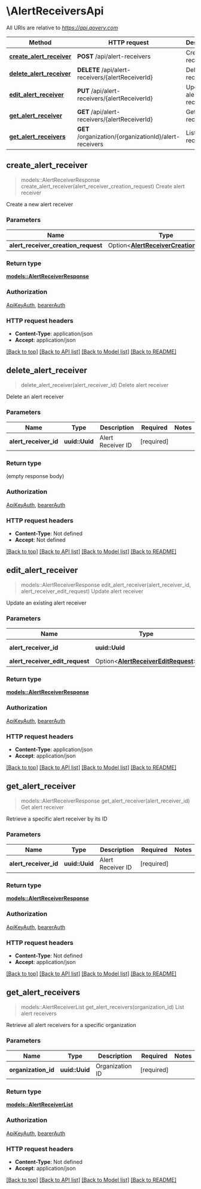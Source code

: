 # \AlertReceiversApi

All URIs are relative to *https://api.qovery.com*

Method | HTTP request | Description
------------- | ------------- | -------------
[**create_alert_receiver**](AlertReceiversApi.md#create_alert_receiver) | **POST** /api/alert-receivers | Create alert receiver
[**delete_alert_receiver**](AlertReceiversApi.md#delete_alert_receiver) | **DELETE** /api/alert-receivers/{alertReceiverId} | Delete alert receiver
[**edit_alert_receiver**](AlertReceiversApi.md#edit_alert_receiver) | **PUT** /api/alert-receivers/{alertReceiverId} | Update alert receiver
[**get_alert_receiver**](AlertReceiversApi.md#get_alert_receiver) | **GET** /api/alert-receivers/{alertReceiverId} | Get alert receiver
[**get_alert_receivers**](AlertReceiversApi.md#get_alert_receivers) | **GET** /organization/{organizationId}/alert-receivers | List alert receivers



## create_alert_receiver

> models::AlertReceiverResponse create_alert_receiver(alert_receiver_creation_request)
Create alert receiver

Create a new alert receiver

### Parameters


Name | Type | Description  | Required | Notes
------------- | ------------- | ------------- | ------------- | -------------
**alert_receiver_creation_request** | Option<[**AlertReceiverCreationRequest**](AlertReceiverCreationRequest.md)> |  |  |

### Return type

[**models::AlertReceiverResponse**](AlertReceiverResponse.md)

### Authorization

[ApiKeyAuth](../README.md#ApiKeyAuth), [bearerAuth](../README.md#bearerAuth)

### HTTP request headers

- **Content-Type**: application/json
- **Accept**: application/json

[[Back to top]](#) [[Back to API list]](../README.md#documentation-for-api-endpoints) [[Back to Model list]](../README.md#documentation-for-models) [[Back to README]](../README.md)


## delete_alert_receiver

> delete_alert_receiver(alert_receiver_id)
Delete alert receiver

Delete an alert receiver

### Parameters


Name | Type | Description  | Required | Notes
------------- | ------------- | ------------- | ------------- | -------------
**alert_receiver_id** | **uuid::Uuid** | Alert Receiver ID | [required] |

### Return type

 (empty response body)

### Authorization

[ApiKeyAuth](../README.md#ApiKeyAuth), [bearerAuth](../README.md#bearerAuth)

### HTTP request headers

- **Content-Type**: Not defined
- **Accept**: Not defined

[[Back to top]](#) [[Back to API list]](../README.md#documentation-for-api-endpoints) [[Back to Model list]](../README.md#documentation-for-models) [[Back to README]](../README.md)


## edit_alert_receiver

> models::AlertReceiverResponse edit_alert_receiver(alert_receiver_id, alert_receiver_edit_request)
Update alert receiver

Update an existing alert receiver

### Parameters


Name | Type | Description  | Required | Notes
------------- | ------------- | ------------- | ------------- | -------------
**alert_receiver_id** | **uuid::Uuid** | Alert Receiver ID | [required] |
**alert_receiver_edit_request** | Option<[**AlertReceiverEditRequest**](AlertReceiverEditRequest.md)> |  |  |

### Return type

[**models::AlertReceiverResponse**](AlertReceiverResponse.md)

### Authorization

[ApiKeyAuth](../README.md#ApiKeyAuth), [bearerAuth](../README.md#bearerAuth)

### HTTP request headers

- **Content-Type**: application/json
- **Accept**: application/json

[[Back to top]](#) [[Back to API list]](../README.md#documentation-for-api-endpoints) [[Back to Model list]](../README.md#documentation-for-models) [[Back to README]](../README.md)


## get_alert_receiver

> models::AlertReceiverResponse get_alert_receiver(alert_receiver_id)
Get alert receiver

Retrieve a specific alert receiver by its ID

### Parameters


Name | Type | Description  | Required | Notes
------------- | ------------- | ------------- | ------------- | -------------
**alert_receiver_id** | **uuid::Uuid** | Alert Receiver ID | [required] |

### Return type

[**models::AlertReceiverResponse**](AlertReceiverResponse.md)

### Authorization

[ApiKeyAuth](../README.md#ApiKeyAuth), [bearerAuth](../README.md#bearerAuth)

### HTTP request headers

- **Content-Type**: Not defined
- **Accept**: application/json

[[Back to top]](#) [[Back to API list]](../README.md#documentation-for-api-endpoints) [[Back to Model list]](../README.md#documentation-for-models) [[Back to README]](../README.md)


## get_alert_receivers

> models::AlertReceiverList get_alert_receivers(organization_id)
List alert receivers

Retrieve all alert receivers for a specific organization

### Parameters


Name | Type | Description  | Required | Notes
------------- | ------------- | ------------- | ------------- | -------------
**organization_id** | **uuid::Uuid** | Organization ID | [required] |

### Return type

[**models::AlertReceiverList**](AlertReceiverList.md)

### Authorization

[ApiKeyAuth](../README.md#ApiKeyAuth), [bearerAuth](../README.md#bearerAuth)

### HTTP request headers

- **Content-Type**: Not defined
- **Accept**: application/json

[[Back to top]](#) [[Back to API list]](../README.md#documentation-for-api-endpoints) [[Back to Model list]](../README.md#documentation-for-models) [[Back to README]](../README.md)

